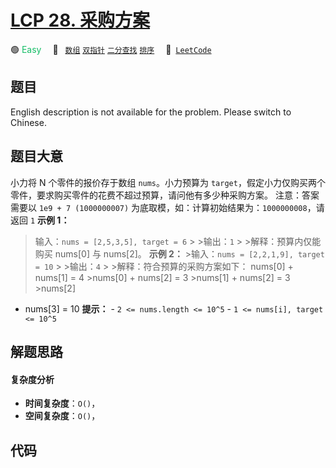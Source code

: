 # [LCP 28. 采购方案](https://leetcode.cn/problems/4xy4Wx)

🟢 <font color=#15bd66>Easy</font>&emsp; 🔖&ensp; [`数组`](/leetcode-js/outline/tag/array.md) [`双指针`](/leetcode-js/outline/tag/two-pointers.md) [`二分查找`](/leetcode-js/outline/tag/binary-search.md) [`排序`](/leetcode-js/outline/tag/sorting.md)&emsp; 🔗&ensp;[`LeetCode`](https://leetcode.cn/problems/4xy4Wx)

## 题目

English description is not available for the problem. Please switch to
Chinese.


## 题目大意

小力将 N 个零件的报价存于数组 `nums`。小力预算为 `target`，假定小力仅购买两个零件，要求购买零件的花费不超过预算，请问他有多少种采购方案。
注意：答案需要以 `1e9 + 7 (1000000007)` 为底取模，如：计算初始结果为：`1000000008`，请返回 `1` **示例 1：**
>输入：`nums = [2,5,3,5], target = 6` > >输出：`1` > >解释：预算内仅能购买 nums[0] 与 nums[2]。
**示例 2：** >输入：`nums = [2,2,1,9], target = 10` > >输出：`4` > >解释：符合预算的采购方案如下：
>nums[0] + nums[1] = 4 >nums[0] + nums[2] = 3 >nums[1] + nums[2] = 3 >nums[2]
+ nums[3] = 10 **提示：** \- `2 <= nums.length <= 10^5` \- `1 <= nums[i], target
<= 10^5`


## 解题思路

#### 复杂度分析

- **时间复杂度**：`O()`，
- **空间复杂度**：`O()`，

## 代码

```javascript

```
